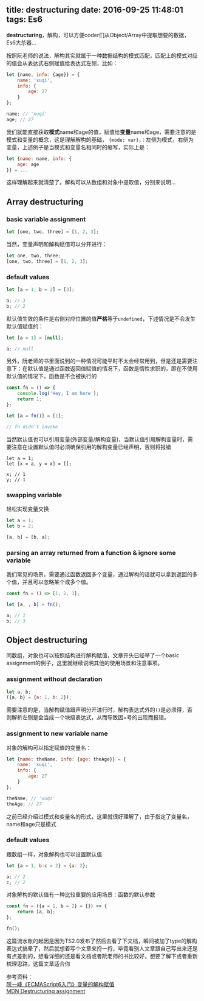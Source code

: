 title: destructuring
date: 2016-09-25 11:48:01
tags: Es6
---

**destructuring**，解构，可以方便coder们从Object/Array中提取想要的数据，Es6大杀器...

按照阮老师的说法，解构其实就属于一种数据结构的模式匹配，匹配上的模式对应的值会从表达式右侧赋值给表达式左侧，比如：
```javascript
let {name, info: {age}} = {
    name: 'xuqi',
    info: {
        age: 27
    }
};

name; // 'xuqi'
age; // 27
```
我们就能直接获取**模式**name和age的值，赋值给**变量**name和age，需要注意的是模式和变量的概念，这是理解解构的基础，
`{mode: var}`，`：`左侧为模式，右侧为变量，上述例子是当模式和变量名相同时的缩写，实际上是：
```javascript
let {name: name, info: {
    age: age
}} = ...
```
这样理解起来就清楚了。解构可以从数组和对象中提取值，分别来说明...
<!-- more -->
## Array destructuring

### basic variable assignment
```javascript
let [one, two, three] = [1, 2, 3];
```
当然，变量声明和解构赋值可以分开进行：
```javascript
let one, two, three;
[one, two, three] = [1, 2, 3];
```

### default values
```javascript
let [a = 1, b = 2] = [3];

a; // 3
b; // 2
```
默认值生效的条件是右侧对应位置的值**严格**等于`undefined`，下述情况是不会发生默认值赋值的：
```javascript
let [a = 1] = [null];

a; // null
```
另外，阮老师的书里面说到的一种情况可能平时不太会经常用到，但是还是需要注意下：在默认值是通过函数返回值赋值的情况下，函数是惰性求职的，即在不使用默认值的情况下，函数是不会被执行的
```javascript
const fn = () => {
    console.log('Hey, I am here');
    return 1;
};

let [a = fn()] = [1];

// fn didn't invoke
```
当然默认值也可以引用变量(外部变量/解构变量)，当默认值引用解构变量时，需要注意在设置默认值时必须确保引用的解构变量已经声明，否则将报错
```
let a = 1;
let [x = a, y = x] = [];

x; // 1
y; // 1
```

### swapping variable
轻松实现变量交换
```javascript
let a = 1;
let b = 2;

[a, b] = [b, a];
```

### parsing an array returned from a function & ignore some variable
我们常见的场景，需要通过函数返回多个变量，通过解构的话就可以拿到返回的多个值，并且可以忽略某个或多个值。
```javascript
const fn = () => [1, 2, 3];

let [a, , b] = fn();

a; // 1
b; // 3
```

## Object destructuring
同数组，对象也可以按照结构进行解构赋值，文章开头已经举了一个basic assignment的例子，这里就继续说明其他的使用场景和注意事项。
### assignment without declaration
```javascript
let a, b;
({a, b} = {a: 1, b: 2});
```
需要注意的是，当解构赋值跟声明分开进行时，解构表达式外的`()`是必须得，否则解析左侧是会当成一个块级表达式，从而导致因=号的出现而报错。

### assignment to new variable name
对象的解构可以指定赋值的变量名：
```javascript
let {name: theName, info: {age: theAge}} = {
    name: 'xuqi',
    info: {
        age: 27
    }
};

theName; // 'xuqi'
theAge; // 27

```
之前已经介绍过模式和变量名的形式，这里就很好理解了，由于指定了变量名，name和age只是模式

### default values
跟数组一样，对象解构也可以设置默认值
```javascript
let {a = 1, b:c = 2} = {a: 2};

a; // 2
c; // 2
```
对象解构的默认值有一种比较重要的应用场景：函数的默认参数
```javascript
const fn = ({a = 1, b = 2} = {}) => {
    return [a, b];
};

fn();
```

这篇流水账的起因是因为TS2.0发布了然后去看了下文档，瞬间被加了type的解构表达式搞晕了，然后就想着写个文章来捋一捋，毕竟看别人文章跟自己写出来还是有点差别的，想看详细的还是看文档或者阮老师的书比较好，想要了解下或者重新梳理思路，这篇文章适合你

参考资料：  
[阮一峰《ECMAScript6入门》变量的解构赋值](http://es6.ruanyifeng.com/#docs/destructuring)  
[MDN Destructuring assignment](https://developer.mozilla.org/en-US/docs/Web/JavaScript/Reference/Operators/Destructuring_assignment)
